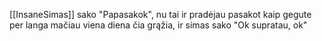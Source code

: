 [[InsaneSimas]] sako "Papasakok", nu tai ir pradėjau pasakot kaip gegute per langa mačiau viena diena čia grąžia, ir simas sako "Ok supratau, ok"